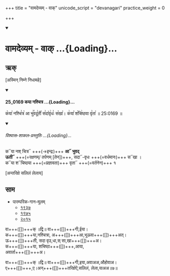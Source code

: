 +++
title = "वामदेव्यम् - वाक्"
unicode_script = "devanagari"
practice_weight = 0

+++
<div class="js_include" includetitle="false" newlevelforh1="1" unfilled url="/vedAH_sAma/paravastu-sAma/devaH/indraH/vAmadevyam-vAk/">
<details open><summary><h1>वामदेव्यम् - वाक् ...{Loading}...</h1></summary>

## ऋक्
[अस्मिन् निम्ने निधामहे]  

<div class="js_include" includetitle="false" newlevelforh1="3" unfilled="" url="/vedAH_sAma/kauthumam/saMhitA/vishvAsa-prastutiH/1_pUrvArchikaH/2/2/25_0169_kayA_nashchitra.md">
<details open><summary><h4>25_0169 कया नश्चित्र ...{Loading}...</h4></summary>

क꣡या꣢ नश्चि꣣त्र꣡ आ भु꣢꣯वदू꣣ती꣢ स꣣दा꣡वृ꣢धः꣣ स꣡खा꣢। क꣢या꣣ श꣡चि꣢ष्ठया वृ꣣ता꣢ ॥ 25:0169 ॥

<div class="js_include" newlevelforh1="2" title="विश्वास-शाकल-प्रस्तुतिः" unfilled="" url="/vedAH_Rk/shAkalam/saMhitA/vishvAsa-prastutiH/04/031/01_kayA_nashchitra.md">
<details open><summary><h6>विश्वास-शाकल-प्रस्तुतिः ...{Loading}...</h6></summary>

क᳓या नश् चित्र᳓ +++(→इन्द्रः)+++ **आ᳓ भुवद्**  
**ऊती᳓** +++(=रक्षणम्/ तर्पणम् [तेन])+++, सदा᳓-वृधः +++(=वर्धमानः)+++ स᳓खा ।  
क᳓या श᳓चिष्ठया +++(=प्रज्ञावता)+++ वृता᳓ +++(=वर्तनेन)+++ १

</details>
</div>
</details>
</div>  

[अन्तरिक्षे सलिलं लेलाय]

## साम
- पारम्परिक-गान-मूलम्
  - [१९३७](https://archive.org/stream/sAmaveda-jaiminIya-paravastu-paramparA-docs/sAmaveda-paravastu-1937#page/n55/mode/1up)
  - [१९७५](https://archive.org/stream/sAmaveda-jaiminIya-paravastu-paramparA-docs/sAmaveda-paravastu-1975#page/n51/mode/2up)
  - [२०१५](https://archive.org/stream/sAmaveda-jaiminIya-paravastu-paramparA-docs/proxaNa-sAmAni#page/n3/mode/2up)

<div caption="रामानुजार्यः 1974 " class="audioEmbed" src="https://archive
.org/download/jaiminIya-sAma-gAna-paravastu-tradition-rAmAnuja/vAmadevyam-vAk.mp3"></div>
<div caption="गोपालार्यः 2015  " class="audioEmbed" src="https://archive
.org/download/jaiminIya-sAma-gAna-paravastu-tradition-gopAla-2015/vAmadevyam-vAk.mp3"></div>

वा+++([])+++क् ॥द्वि॥ वा+++([])+++गी,ईया।  
क+++([])+++या,नश्चित्रा,  अ+++([])+++आ,भूऊवा+++([])+++अत्।  
ऊ+++([])+++ती, सदा वृउ,धा,स् सा,खा+++([])+++अ।  
क+++([])+++या, शचिष्ठा+++([])+++,आया,  
अवार्ता+++([])+++अ।  

वा+++([])+++क् ॥द्वि॥ वा+++([])+++गी,इया,अवाअअ,औहोवाअ।  
ए+++([])+++,ए।अन्+++([])+++तरिक्षेऎ,सलिलं, लेला,याअअ॥७॥
</details>
</div>